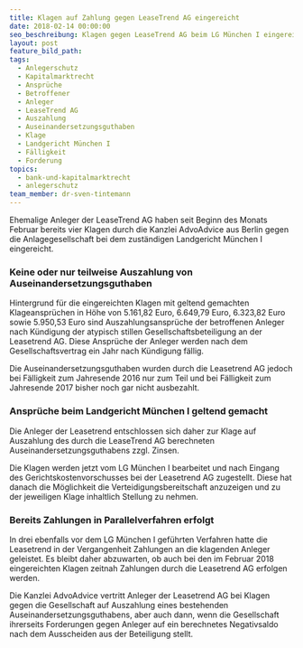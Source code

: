 ```yaml
---
title: Klagen auf Zahlung gegen LeaseTrend AG eingereicht
date: 2018-02-14 00:00:00
seo_beschreibung: Klagen gegen LeaseTrend AG beim LG München I eingereicht
layout: post
feature_bild_path:
tags:
  - Anlegerschutz
  - Kapitalmarktrecht
  - Ansprüche
  - Betroffener
  - Anleger
  - LeaseTrend AG
  - Auszahlung
  - Auseinandersetzungsguthaben
  - Klage
  - Landgericht München I
  - Fälligkeit
  - Forderung
topics:
  - bank-und-kapitalmarktrecht
  - anlegerschutz
team_member: dr-sven-tintemann
---
```


Ehemalige Anleger der LeaseTrend AG haben seit Beginn des Monats Februar bereits vier Klagen durch die Kanzlei AdvoAdvice aus Berlin gegen die Anlagegesellschaft bei dem zuständigen Landgericht München I eingereicht.

### Keine oder nur teilweise Auszahlung von Auseinandersetzungsguthaben

Hintergrund für die eingereichten Klagen mit geltend gemachten Klageansprüchen in Höhe von 5.161,82 Euro, 6.649,79 Euro, 6.323,82 Euro sowie 5.950,53 Euro sind Auszahlungsansprüche der betroffenen Anleger nach Kündigung der atypisch stillen Gesellschaftsbeteiligung an der Leasetrend AG. Diese Ansprüche der Anleger werden nach dem Gesellschaftsvertrag ein Jahr nach Kündigung fällig.

Die Auseinandersetzungsguthaben wurden durch die Leasetrend AG jedoch bei Fälligkeit zum Jahresende 2016 nur zum Teil und bei Fälligkeit zum Jahresende 2017 bisher noch gar nicht ausbezahlt.

### Ansprüche beim Landgericht München I geltend gemacht

Die Anleger der Leasetrend entschlossen sich daher zur Klage auf Auszahlung des durch die LeaseTrend AG berechneten Auseinandersetzungsguthabens zzgl. Zinsen.

Die Klagen werden jetzt vom LG München I bearbeitet und nach Eingang des Gerichtskostenvorschusses bei der Leasetrend AG zugestellt. Diese hat danach die Möglichkeit die Verteidigungsbereitschaft anzuzeigen und zu der jeweiligen Klage inhaltlich Stellung zu nehmen.

### Bereits Zahlungen in Parallelverfahren erfolgt

In drei ebenfalls vor dem LG München I geführten Verfahren hatte die Leasetrend in der Vergangenheit Zahlungen an die klagenden Anleger geleistet. Es bleibt daher abzuwarten, ob auch bei den im Februar 2018 eingereichten Klagen zeitnah Zahlungen durch die Leasetrend AG erfolgen werden.

Die Kanzlei AdvoAdvice vertritt Anleger der Leasetrend AG bei Klagen gegen die Gesellschaft auf Auszahlung eines bestehenden Auseinandersetzungsguthabens, aber auch dann, wenn die Gesellschaft ihrerseits Forderungen gegen Anleger auf ein berechnetes Negativsaldo nach dem Ausscheiden aus der Beteiligung stellt.